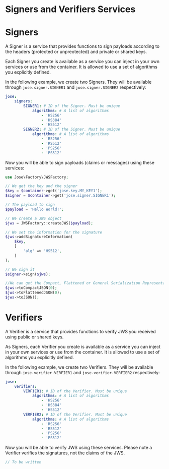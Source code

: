 Signers and Verifiers Services
==============================

# Signers

A Signer is a service that provides functions to sign payloads according to the headers (protected or unpreotected) and private or shared keys.

Each Signer you create is available as a service you can inject in your own services or use from the container. It is allowed to use a set of algorithms you explicitly defined.

In the following example, we create two Signers. They will be available through `jose.signer.SIGNER1` and `jose.signer.SIGNER2` respectively:

```yml
jose:
    signers:
        SIGNER1: # ID of the Signer. Must be unique
            algorithms: # A list of algorithms
                - 'HS256'
                - 'HS384'
                - 'HS512'
        SIGNER2: # ID of the Signer. Must be unique
            algorithms: # A list of algorithms
                - 'RS256'
                - 'RS512'
                - 'PS256'
                - 'PS512'
```

Now you will be able to sign payloads (claims or messages) using these services:

```php
use Jose\Factory\JWSFactory;

// We get the key and the signer
$key = $container->get('jose.key.MY_KEY1');
$signer = $container->get('jose.signer.SIGNER1');

// The payload to sign
$payload = 'Hello World!';

// We create a JWS object
$jws = JWSFactory::createJWS($payload);

// We set the information for the signature
$jws->addSignatureInformation(
    $key,
    [
        'alg' => 'HS512',
    ]
);

// We sign it
$signer->sign($jws);

//We can get the Compact, Flattened or General Serialization Representation of that JWS
$jws->toCompactJSON(0);
$jws->toFlattenedJSON(0);
$jws->toJSON();
```

# Verifiers

A Verifier is a service that provides functions to verify JWS you received using public or shared keys.

As Signers, each Verifier you create is available as a service you can inject in your own services or use from the container. It is allowed to use a set of algorithms you explicitly defined.

In the following example, we create two Verifiers. They will be available through `jose.verifier.VERFIER1` and `jose.verifier.VERFIER2` respectively:

```yml
jose:
    verifiers:
        VERFIER1: # ID of the Verifier. Must be unique
            algorithms: # A list of algorithms
                - 'HS256'
                - 'HS384'
                - 'HS512'
        VERFIER2: # ID of the Verifier. Must be unique
            algorithms: # A list of algorithms
                - 'RS256'
                - 'RS512'
                - 'PS256'
                - 'PS512'
```

Now you will be able to verify JWS using these services. Please note a Verifier verifies the signatures, not the claims of the JWS.

```php
// To be written
```
